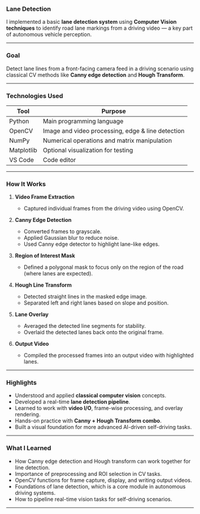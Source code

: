 
### **Lane Detection**  
I implemented a basic **lane detection system** using **Computer Vision techniques** to identify road lane markings from a driving video — a key part of autonomous vehicle perception.

---

### **Goal**  
Detect lane lines from a front-facing camera feed in a driving scenario using classical CV methods like **Canny edge detection** and **Hough Transform**.

---

### **Technologies Used**

| Tool     | Purpose                                           |
|----------|---------------------------------------------------|
| Python   | Main programming language                         |
| OpenCV   | Image and video processing, edge & line detection |
| NumPy    | Numerical operations and matrix manipulation      |
| Matplotlib | Optional visualization for testing             |
| VS Code  | Code editor                                       |

---

### **How It Works**

1. **Video Frame Extraction**
   - Captured individual frames from the driving video using OpenCV.

2. **Canny Edge Detection**
   - Converted frames to grayscale.
   - Applied Gaussian blur to reduce noise.
   - Used Canny edge detector to highlight lane-like edges.

3. **Region of Interest Mask**
   - Defined a polygonal mask to focus only on the region of the road (where lanes are expected).

4. **Hough Line Transform**
   - Detected straight lines in the masked edge image.
   - Separated left and right lanes based on slope and position.

5. **Lane Overlay**
   - Averaged the detected line segments for stability.
   - Overlaid the detected lanes back onto the original frame.

6. **Output Video**
   - Compiled the processed frames into an output video with highlighted lanes.

---

### **Highlights**

- Understood and applied **classical computer vision** concepts.
- Developed a real-time **lane detection pipeline**.
- Learned to work with **video I/O**, frame-wise processing, and overlay rendering.
- Hands-on practice with **Canny + Hough Transform combo**.
- Built a visual foundation for more advanced AI-driven self-driving tasks.

---

### **What I Learned**

- How Canny edge detection and Hough transform can work together for line detection.
- Importance of preprocessing and ROI selection in CV tasks.
- OpenCV functions for frame capture, display, and writing output videos.
- Foundations of lane detection, which is a core module in autonomous driving systems.
- How to pipeline real-time vision tasks for self-driving scenarios.

---

